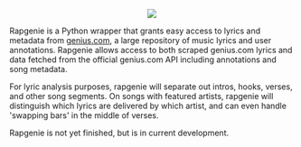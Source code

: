 <p align="center">
  <img src="http://i.imgur.com/e9Vgfom.png">
</p>
Rapgenie is a Python wrapper that grants easy access to lyrics and metadata from <a href="https://genius.com">genius.com</a>, a large repository of music lyrics and user annotations. Rapgenie allows access to both scraped genius.com lyrics and data fetched from the official genius.com API including annotations and song metadata.

For lyric analysis purposes, rapgenie will separate out intros, hooks, verses, and other song segments. On songs with featured artists, rapgenie will distinguish which lyrics are delivered by which artist, and can even handle 'swapping bars' in the middle of verses.

Rapgenie is not yet finished, but is in current development.
